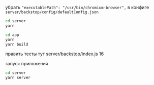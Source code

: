убрать `"executablePath": "/usr/bin/chromium-browser",` в конфиге `server/backstop/config/defaultConfig.json`

```bash
cd server
yarn
```
```bash
cd app
yarn
yarn build
```

править тесты тут
server/backstop/index.js 16


запуск приложения
```bash
cd server
yarn server
```
